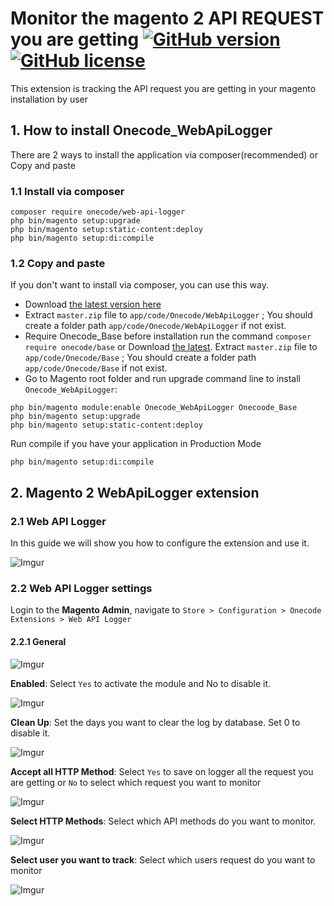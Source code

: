 # Monitor the magento 2 API REQUEST you are getting [![GitHub version](https://badge.fury.io/gh/OnecodeGr%2Fweb-api-logger.svg)](https://badge.fury.io/gh/OnecodeGr%2Fweb-api-logger) [![GitHub license](https://img.shields.io/badge/license-MIT-blue.svg)](./LICENSE.md)
This extension is tracking the API request you are getting in your magento installation by user
## 1. How to install Onecode_WebApiLogger
There are 2 ways to install the application via composer(recommended) or Copy and paste
### 1.1 Install via composer

```
composer require onecode/web-api-logger
php bin/magento setup:upgrade
php bin/magento setup:static-content:deploy
php bin/magento setup:di:compile
```
### 1.2 Copy and paste

If you don't want to install via composer, you can use this way.

- Download [the latest version here](https://github.com/OnecodeGr/web-api-logger/archive/master.zip)
- Extract `master.zip` file to `app/code/Onecode/WebApiLogger` ; You should create a folder
  path `app/code/Onecode/WebApiLogger` if not exist.
- Require Onecode_Base before installation run the command ``composer require onecode/base`` or Download [the latest](https://github.com/OnecodeGr/base/archive/master.zip). Extract `master.zip` file to `app/code/Onecode/Base`  ; You should create a folder
  path `app/code/Onecode/Base` if not exist.
- Go to Magento root folder and run upgrade command line to install `Onecode_WebApiLogger`:
```
php bin/magento module:enable Onecode_WebApiLogger Onecoode_Base
php bin/magento setup:upgrade
php bin/magento setup:static-content:deploy
```

Run compile if you have your application in Production Mode

```
php bin/magento setup:di:compile
```

## 2. Magento 2 WebApiLogger extension

### 2.1 Web API Logger 
In this guide we will show you how to configure the extension and use it.

![Imgur](https://i.imgur.com/3yO5PXb.png)

### 2.2  Web API Logger settings

Login to the **Magento Admin**, navigate to `Store > Configuration > Onecode Extensions > Web API Logger`

#### 2.2.1 General

![Imgur](https://i.imgur.com/CHDiCzX.png)

**Enabled**: Select `Yes` to activate the module and No to disable it.

![Imgur](https://i.imgur.com/6cuMh3h.png)

**Clean Up**: Set the days you want to clear the log by database. Set 0 to disable it.

![Imgur](https://i.imgur.com/sQWqmut.png)

**Accept all HTTP Method**: Select `Yes` to save on logger all the request you are getting or `No` to select which request you want to monitor

![Imgur](https://i.imgur.com/dvECorT.png)

**Select HTTP Methods**: Select which API methods do you want to monitor.

![Imgur](https://i.imgur.com/KsuUXTe.png)

**Select user you want to track**: Select which users request do you want to monitor

![Imgur](https://i.imgur.com/uEtgtsI.png)






